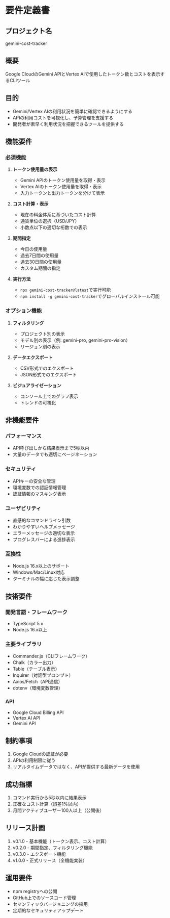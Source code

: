 # 要件定義書

## プロジェクト名
gemini-cost-tracker

## 概要
Google CloudのGemini APIとVertex AIで使用したトークン数とコストを表示するCLIツール

## 目的
- Gemini/Vertex AIの利用状況を簡単に確認できるようにする
- APIの利用コストを可視化し、予算管理を支援する
- 開発者が素早く利用状況を把握できるツールを提供する

## 機能要件

### 必須機能
1. **トークン使用量の表示**
   - Gemini APIのトークン使用量を取得・表示
   - Vertex AIのトークン使用量を取得・表示
   - 入力トークンと出力トークンを分けて表示

2. **コスト計算・表示**
   - 現在の料金体系に基づいたコスト計算
   - 通貨単位の選択（USD/JPY）
   - 小数点以下の適切な桁数での表示

3. **期間指定**
   - 今日の使用量
   - 過去7日間の使用量
   - 過去30日間の使用量
   - カスタム期間の指定

4. **実行方法**
   - `npx gemini-cost-tracker@latest`で実行可能
   - `npm install -g gemini-cost-tracker`でグローバルインストール可能

### オプション機能
1. **フィルタリング**
   - プロジェクト別の表示
   - モデル別の表示（例: gemini-pro, gemini-pro-vision）
   - リージョン別の表示

2. **データエクスポート**
   - CSV形式でのエクスポート
   - JSON形式でのエクスポート

3. **ビジュアライゼーション**
   - コンソール上でのグラフ表示
   - トレンドの可視化

## 非機能要件

### パフォーマンス
- API呼び出しから結果表示まで5秒以内
- 大量のデータでも適切にページネーション

### セキュリティ
- APIキーの安全な管理
- 環境変数での認証情報管理
- 認証情報のマスキング表示

### ユーザビリティ
- 直感的なコマンドライン引数
- わかりやすいヘルプメッセージ
- エラーメッセージの適切な表示
- プログレスバーによる進捗表示

### 互換性
- Node.js 16.x以上のサポート
- Windows/Mac/Linux対応
- ターミナルの幅に応じた表示調整

## 技術要件

### 開発言語・フレームワーク
- TypeScript 5.x
- Node.js 16.x以上

### 主要ライブラリ
- Commander.js（CLIフレームワーク）
- Chalk（カラー出力）
- Table（テーブル表示）
- Inquirer（対話型プロンプト）
- Axios/Fetch（API通信）
- dotenv（環境変数管理）

### API
- Google Cloud Billing API
- Vertex AI API
- Gemini API

## 制約事項
1. Google Cloudの認証が必要
2. APIの利用制限に従う
3. リアルタイムデータではなく、APIが提供する最新データを使用

## 成功指標
1. コマンド実行から5秒以内に結果表示
2. 正確なコスト計算（誤差1%以内）
3. 月間アクティブユーザー100人以上（公開後）

## リリース計画
1. v0.1.0 - 基本機能（トークン表示、コスト計算）
2. v0.2.0 - 期間指定、フィルタリング機能
3. v0.3.0 - エクスポート機能
4. v1.0.0 - 正式リリース（全機能実装）

## 運用要件
- npm registryへの公開
- GitHub上でのソースコード管理
- セマンティックバージョニングの採用
- 定期的なセキュリティアップデート